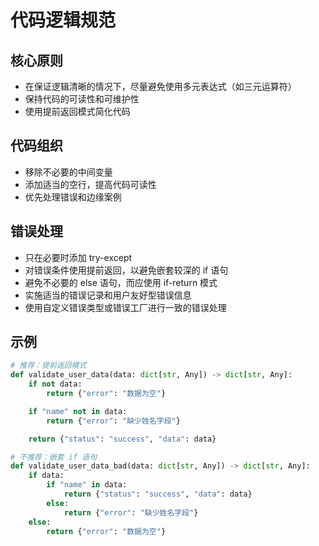 # 代码逻辑规范

## 核心原则

- 在保证逻辑清晰的情况下，尽量避免使用多元表达式（如三元运算符）
- 保持代码的可读性和可维护性
- 使用提前返回模式简化代码

## 代码组织

- 移除不必要的中间变量
- 添加适当的空行，提高代码可读性
- 优先处理错误和边缘案例

## 错误处理

- 只在必要时添加 try-except
- 对错误条件使用提前返回，以避免嵌套较深的 if 语句
- 避免不必要的 else 语句，而应使用 if-return 模式
- 实施适当的错误记录和用户友好型错误信息
- 使用自定义错误类型或错误工厂进行一致的错误处理

## 示例

```python
# 推荐：提前返回模式
def validate_user_data(data: dict[str, Any]) -> dict[str, Any]:
    if not data:
        return {"error": "数据为空"}

    if "name" not in data:
        return {"error": "缺少姓名字段"}

    return {"status": "success", "data": data}

# 不推荐：嵌套 if 语句
def validate_user_data_bad(data: dict[str, Any]) -> dict[str, Any]:
    if data:
        if "name" in data:
            return {"status": "success", "data": data}
        else:
            return {"error": "缺少姓名字段"}
    else:
        return {"error": "数据为空"}
```
